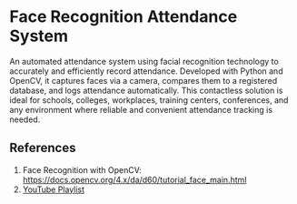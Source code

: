 # Face Recognition Attendance System  

An automated attendance system using facial recognition technology to accurately and efficiently record attendance. Developed with Python and OpenCV, it captures faces via a camera, compares them to a registered database, and logs attendance automatically. This contactless solution is ideal for schools, colleges, workplaces, training centers, conferences, and any environment where reliable and convenient attendance tracking is needed.  

## References  
1. Face Recognition with OpenCV: https://docs.opencv.org/4.x/da/d60/tutorial_face_main.html
2. [YouTube Playlist](https://youtube.com/playlist?list=PLKAuo6FQEAQFuUnxPHsGuTLboiKdC1jf_&si=7MRc6m-cxpudZBA3)

